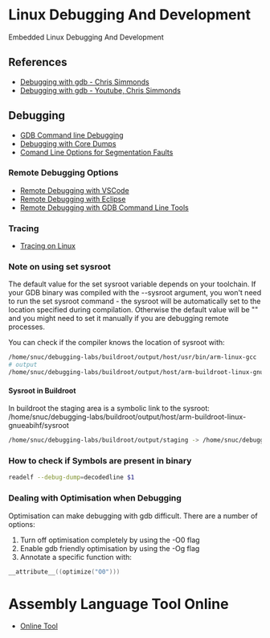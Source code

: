 # Linux Debugging And Development
Embedded Linux Debugging And Development

## References

- [Debugging with gdb - Chris Simmonds](https://elinux.org/images/0/01/Debugging-with-gdb-csimmonds-elce-2020.pdf)
- [Debugging with gdb - Youtube, Chris Simmonds](https://www.youtube.com/watch?v=JGhAgd2a_Ck)


## Debugging

- [GDB Command line Debugging](gdb.md)
- [Debugging with Core Dumps](coredump.md)
- [Comand Line Options for Segmentation Faults](segmentation.md)


### Remote Debugging Options

- [Remote Debugging with VSCode](vscode.md)
- [Remote Debugging with Eclipse](eclipse.md)
- [Remote Debugging with GDB Command Line Tools](gdb_remote.md)

### Tracing

- [Tracing on Linux](tracing.md)

### Note on using set sysroot

The default value for the set sysroot variable depends on your toolchain. If your GDB binary was compiled with the --sysroot argument, you won't need to run the set sysroot command - the sysroot will be automatically set to the location specified during compilation. Otherwise the default value will be "" and you might need to set it manually if you are debugging remote processes.

You can check if the compiler knows the location of sysroot with:

```sh
/home/snuc/debugging-labs/buildroot/output/host/usr/bin/arm-linux-gcc  --print-sysroot
# output
/home/snuc/debugging-labs/buildroot/output/host/arm-buildroot-linux-gnueabihf/sysroot
```

#### Sysroot in Buildroot

In buildroot the staging area is a symbolic link to the sysroot: /home/snuc/debugging-labs/buildroot/output/host/arm-buildroot-linux-gnueabihf/sysroot

```sh
/home/snuc/debugging-labs/buildroot/output/staging -> /home/snuc/debugging-labs/buildroot/output/host/arm-buildroot-linux-gnueabihf/sysroot
```

### How to check if Symbols are present in binary

```sh
readelf --debug-dump=decodedline $1
```


### Dealing with Optimisation when Debugging

Optimisation can make debugging with gdb difficult. There are a number of options:
1. Turn off optimisation completely by using the -O0 flag
2. Enable gdb friendly optimisation by using the -Og flag
3. Annotate a specific function with: 
```c
__attribute__((optimize("O0")))
```


# Assembly Language Tool Online

- [Online Tool](https://godbolt.org/)


